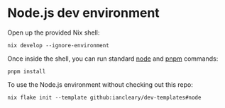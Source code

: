 # Node.js dev environment

Open up the provided Nix shell:

```shell
nix develop --ignore-environment
```

Once inside the shell, you can run standard [node] and [pnpm] commands:

```shell
pnpm install
```

To use the Node.js environment without checking out this repo:

```shell
nix flake init --template github:iancleary/dev-templates#node
```

[node]: https://nodejs.org
[pnpm]: https://pnpm.io
